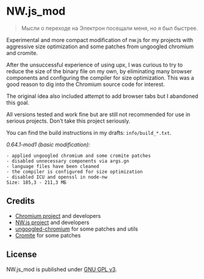# NW.js_mod

> Мысли о переходе на Электрон посещали меня, но я был быстрее.

Experimental and more compact modification of nw.js for my projects with aggressive size optimization and some patches from ungoogled chromium and cromite.

After the unsuccessful experience of using upx, I was curious to try to reduce the size of the binary file on my own, by eliminating many browser components and configuring the compiler for size optimization. This was a good reason to dig into the Chromium source code for interest.

The original idea also included attempt to add browser tabs but I abandoned this goal.

All versions tested and work fine but are still not recommended for use in serious projects. Don’t take this project seriously.

You can find the build instructions in my drafts: `info/build_*.txt`.

*0.64.1-mod1 (basic modification):*
```
- applied ungoogled chromium and some cromite patches
- disabled unnecessary components via args.gn
- language files have been cleaned
- the compiler is configured for size optimization
- disabled ICU and openssl in node-nw
Size: 185,3 - 211,3 МБ
```

## Credits

* [Chromium project](https://www.chromium.org/Home) and developers
* [NW.js project](https://nwjs.io/) and developers
* [ungoogled-chromium](https://github.com/Eloston/ungoogled-chromium) for some patches and utils
* [Cromite](https://github.com/uazo/cromite) for some patches

## License

NW.js_mod is published under [GNU GPL v3](./LICENSE).





